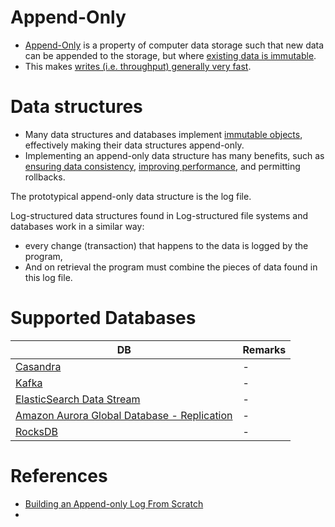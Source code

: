# Append-Only
- [Append-Only](https://en.wikipedia.org/wiki/Append-only) is a property of computer data storage such that new data can be appended to the storage, but where [existing data is immutable](https://en.wikipedia.org/wiki/Immutable_object).
- This makes [writes (i.e. throughput) generally very fast](LatencyThroughput.md).

# Data structures
- Many data structures and databases implement [immutable objects](https://en.wikipedia.org/wiki/Immutable_object), effectively making their data structures append-only. 
- Implementing an append-only data structure has many benefits, such as [ensuring data consistency](ReplicationAndDataConsistency.md), [improving performance](Scalability.md), and permitting rollbacks.

The prototypical append-only data structure is the log file. 

Log-structured data structures found in Log-structured file systems and databases work in a similar way: 
- every change (transaction) that happens to the data is logged by the program, 
- And on retrieval the program must combine the pieces of data found in this log file.

# Supported Databases

| DB                                                                                                                           | Remarks |
|------------------------------------------------------------------------------------------------------------------------------|---------|
| [Casandra](../3_DatabaseComponents/NoSQL-Databases/ApacheCasandra.md)                                                        | -       |
| [Kafka](../4_MessageBrokers/Kafka.md)                                                                                        | -       |
| [ElasticSearch Data Stream](../3_DatabaseComponents/Search-Engines/ElasticSearch/ElasticSearchDataStreams.md)                | -       |
| [Amazon Aurora Global Database - Replication](../../2_AWSComponents/6_DatabaseServices/AmazonAurora/AuroraGlobalDatabase.md) | -       |
| [RocksDB](../3_DatabaseComponents/NoSQL-Databases/RocksDB.md)                                                                | -       |

# References
- [Building an Append-only Log From Scratch](https://eileen-code4fun.medium.com/building-an-append-only-log-from-scratch-e8712b49c924)
- 
